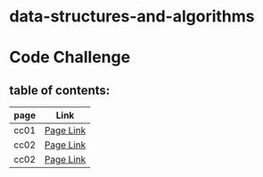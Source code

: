 # data-structures-and-algorithms
# Code Challenge

## table of contents:

| page               | Link                        |
| -----------        | -----------                 |
| cc01               | [Page Link](cc01/cc01.md)   |  
| cc02               | [Page Link](cc02/cc02.md)   |
| cc02               | [Page Link](cc03/cc03.md)   |
